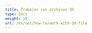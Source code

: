 ```yaml
---
title: Trabajar con archivos 3D
type: docs
weight: 10
url: /es/net/how-to/work-with-3d-file
---
```

